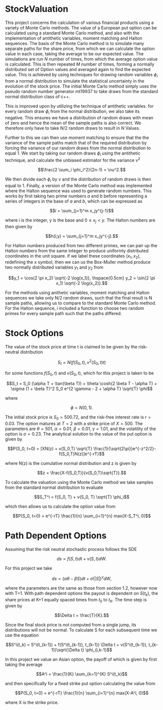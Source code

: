 # StockValuation

This project concerns the calculation of various financial products using a variety of Monte Carlo methods. The value of a European put option can be calculated using a standard Monte Carlo method, and also with the implementation of antithetic variables, moment matching and Halton sequences. The basis of the Monte Carlo method is to simulate many separate paths for the share price, from which we can calculate the option value in each case, taking the average to be our expected value. The simulations are run $N$ number of times, from which the average option value is calculated. This is then repeated $M$ number of times, forming a normally distributed set of Option values and averaged again to find the expected value. This is achieved by using techniques for drawing random variables $\phi_i$ from a normal distribution to simulate the statistical uncertainty in the evolution of the stock price. The initial Monte Carlo method simply uses the pseudo random number generator mt19937 to take draws from the standard normal distribution class of c++. 

This is improved upon by utilizing the technique of antithetic variables. for every random draw $\phi_i$ from the normal distribution, we also take its negative. This ensures we have a distribution of random draws with mean of zero and hence the mean of the sample paths is also correct. We therefore only have to take $N/2$ random draws to result in $N$ Values. 

Further to this we can then use moment matching to ensure that the the variance of the sample paths match that of the required distribution by forcing the variance of our random draws from the normal distribution to equal 1. We start by taking our random draws $\phi_i$ using the antithetic technique, and calculate the unbiased estimator for the variance $\nu^2$


$$\frac{2 \sum_i \phi_i^2}{2n-1} = \nu^2.$$


We then divide each $\phi_i$ by $\nu$ and the distribution of random draws is then equal to 1. Finally, a version of the Monte Carlo method was implemented where the Halton sequence was used to generate random numbers. This works by first taking two prime numbers $a$ and $b$ before representing a series of integers in the base of $a$ and $b$, which can be expressed as


$$i = \sum_{j=1}^m x_jy^{j-1}$$

where i is the integer, y is the base and $0 \le x_j < y$. The Halton numbers are then given by

$$h(i;y) = \sum_{j=1}^m x_jy^{-j}.$$

For Halton numbers produced from two different primes, we can pair up the Halton numbers from the same integer to produce uniformly distributed coordinates in the unit square. if we label these coordinates $(x_1, x_2)$, redefining the $x$ symbol, then we can us the Box-Muller method produce two normally distributed variables $y_1$ and $y_2$ from 


$$y_1 = \cos(2 \pi x_2) \sqrt{-2 \log(x_1)}, \hspace{0.5cm} y_2 = \sin(2 \pi x_1) \sqrt{-2 \log(x_2)}.$$

For the methods using anithetic variables, moment matching and Halton sequences we take only N/2 random draws, such that the final result is N sample paths, allowing us to compare to the standard Monte Carlo method. For the Halton sequence, i included a function to choose two random primes for every sample path such that the paths differed. 

# Stock Options
 
The value of the stock price at time t is claimed to be given by the risk-neutral distribution


$$S_t = N(f(S_0,t), v^2(S_0, t)t)$$

for some functions $f(S_0,t)$ and $v(S_0,t)$, which for this project is taken to be

$$S_t = S_0 (\alpha T + \tan(\beta T)) + \theta \cosh(2 \beta T - \alpha T) + \sigma (1 + \beta T)^2 S_0 e^{2 \gamma - 2 + \alpha T} \sqrt{T} \phi$$

where 

$$\phi = N(0,1).$$

The initial stock price is $S_0=500.72$, and the risk-free interest rate is $r=0.03$. The option matures at $T=2$ with a strike price of $X=500$. The parameters are $\theta=501$, $\alpha=0.01$, $\beta=0.01$, $\gamma=1.01$, and the volatility of the option is $\sigma=0.23$. The analytical solution to the value of the put option is given by


$$P(S_0, t=0) = [XN(z) + v(S_0,T) \sqrt{T} \frac{1}{\sqrt{2\pi}}e^{-z^2/2}-f(S_0,T)N(z)]e^{-rT}$$

where N(z) is the cumulative normal distribution and z is given by


$$z = \frac{X-f(S_0,T)}{v(S_0,T)\sqrt{T}}.$$

To calculate the valuation using the Monte Carlo method we take samples from the standard normal distribution to evaluate


$$S_T^i = f(S_0, T) + v(S_0, T) \sqrt{T} \phi_i$$


which then allows us to calculate the option value from

$$P(S_0, t=0) = e^{-rT} \frac{1}{n} \sum_{i=1}^{n} max(X-S_T^i, 0)$$

# Path Dependent Options

Assuming that the risk neutral stochastic process follows the SDE

$$ds = f(S,t)dt + v(S,t)dW.$$

For this project we take

$$ds = (\alpha \theta - \beta S)dt + \sigma (|S|)^{\gamma}dW,$$

where the parameters are the same as those from section 1.2, however now with T=1. With path dependent options the payout is dependent on $S(t_k)$, the share prices at K+1 equally spaced times from $t_0$ to $t_K$. The time step is given by

$$\Delta t = \frac{T}{K}.$$

Since the final stock price is not computed from a single jump, its distributions will not be normal. To calculate S for each subsequent time we use the equation


$$S^i(t_k) = S^i(t_{k-1}) + f(S^i(t_{k-1}), t_{k-1}) \Delta t + v(S^i(t_{k-1}), t_{k-1})\sqrt{\Delta t} \phi_{i,k-1}$$

In this project we value an Asian option, the payoff of which is given by first taking the average

$$A^i = \frac{1}{K} \sum_{k=1}^{K} S^i(t_k)$$

and then specifically for a fixed strike put option calculating the value from

$$P(S_0, t=0) = e^{-rT} \frac{1}{n} \sum_{i=1}^{n} max(X-A^i, 0)$$

where X is the strike price.
